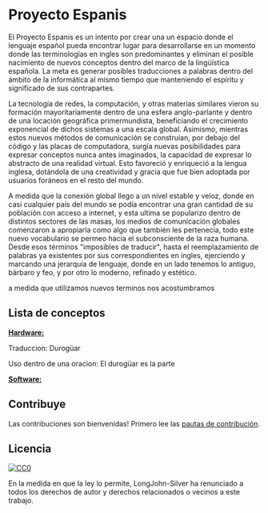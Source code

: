 # Proyecto Espanis

El Proyecto Espanis es un intento por crear una un espacio donde el lenguaje español pueda encontrar lugar para desarrollarse en un momento donde las terminologías en ingles son predominantes y eliminan el posible nacimiento de nuevos conceptos dentro del marco de la lingüística española.  La meta es generar posibles traducciones a palabras dentro del ámbito de la informática al mismo tiempo que manteniendo el espíritu y significado de sus contrapartes.

La tecnología de redes, la computación, y otras materias similares vieron su formación mayoritariamente dentro de una esfera anglo-parlante y dentro de una locación geográfica primermundista, beneficiando el crecimiento exponencial de dichos sistemas a una escala global.  Asimismo, mientras estos nuevos métodos de comunicación se construían, por debajo del código y las placas de computadora, surgía nuevas posibilidades para expresar conceptos nunca antes imaginados, la capacidad de expresar lo abstracto de una realidad virtual.  Esto favoreció y enriqueció a la lengua inglesa, dotándola de una creatividad y gracia que fue bien adoptada por usuarios foráneos en el resto del mundo.

A medida que la conexión global llego a un nivel estable y veloz, donde en casi cualquier país del mundo se podía encontrar una gran cantidad de su población con acceso a internet, y esta ultima se popularizo dentro de distintos sectores de las masas, los medios de comunicación globales comenzaron a apropiarla como algo que también les pertenecía, todo este nuevo vocabulario se permeo hacia el subconsciente de la raza humana.  Desde esos términos "imposibles de traducir", hasta el reemplazamiento de palabras ya existentes por sus correspondientes en ingles, ejerciendo y marcando una jerarquía de lenguaje, donde en un lado tenemos lo antiguo, bárbaro y feo, y por otro lo moderno, refinado y estético.

a medida que utilizamos nuevos terminos nos acostumbramos

## Lista de conceptos

**<u>Hardware:</u>**

Traduccion: Durogüar

Uso dentro de una oracion: El durogüar es la parte 

**<u>Software:</u>**

## Contribuye
Las contribuciones son bienvenidas! Primero lee las [pautas de contribución](contributing.md).

## Licencia
[![CC0](http://mirrors.creativecommons.org/presskit/buttons/88x31/svg/cc-zero.svg)](http://creativecommons.org/publicdomain/zero/1.0)

En la medida en que la ley lo permite, LongJohn-Silver ha renunciado a todos los derechos de autor y
derechos relacionados o vecinos a este trabajo.
